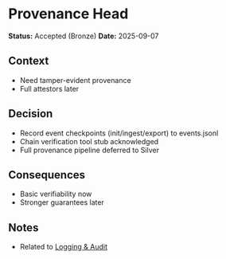 # Provenance Head
**Status:** Accepted (Bronze)
**Date:** 2025-09-07

## Context
- Need tamper-evident provenance
- Full attestors later

## Decision
- Record event checkpoints (init/ingest/export) to events.jsonl
- Chain verification tool stub acknowledged
- Full provenance pipeline deferred to Silver

## Consequences
- Basic verifiability now
- Stronger guarantees later

## Notes
- Related to [Logging & Audit](./ADR-0004%20Logging%20&%20Audit.md)
